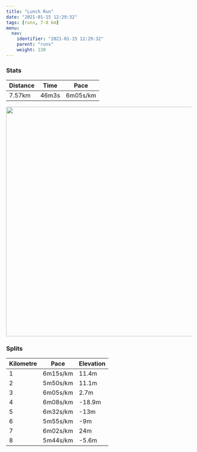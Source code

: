 ```yaml
---
title: "Lunch Run"
date: "2021-01-15 12:29:32"
tags: [runs, 7-8 km]
menu:
  nav:
    identifier: "2021-01-15 12:29:32"
    parent: "runs"
    weight: 130
---
```


### Stats

| Distance | Time | Pace |
|----------|------|------|
|7.57km|46m3s|6m05s/km|

<img src='https://maps.googleapis.com/maps/api/staticmap?maptype=terrain&path=enc:ukvdIl|qNGWc@o@GUSUi@|@QNq@x@KJI@UNSPS[Cc@H_@JYb@k@Zw@b@y@p@g@LMHSF@JARk@Fk@L]jAqATc@\MHW?G[_@E]BM^k@VcAJWLQDMX[PKPCHEf@u@`@ULQNc@p@q@\{@FGB?ZPj@vAHFFGFKFUZm@`@cBTi@j@u@PYj@k@tAmBb@u@Rg@Zk@Z[JEL?JNDVDf@HVv@nAt@|A~@`BXl@t@zBXf@f@h@LRFEBDf@x@LLDGHSFGTCJIj@mAn@iA`@}@bBsC~@wB\_Ar@gCRYLAFBVR~AfBTd@@NATSdA@LFLc@lBGf@DPl@h@DRe@r@Q\W\Of@EX?FHPPLFR?XGVINE?YMQUG?CDSv@StAEd@@HxAXPH`FxAz@T^Df@XLs@RoBHa@Ly@d@yBVwALUXKLIjAsAPD`A~@nK`L`AdALDDFBN_@hAcAbEc@|@]bA[p@e@xA]~AMh@E^E~BKtAI\EFOMMHI^QZIR?`@KXYf@GjAOfAA\@NCZa@bBGjACHEDQx@MZy@n@KJOr@m@x@Ib@OVEH[FUNEHER]j@k@Tm@x@IDOI_@Fg@j@GBYMNb@\l@Vz@BNCFK?w@_ASGUAy@[a@a@]m@KMICGA[HUOWSUGq@g@WQs@QQ?OGE@y@w@M@aBz@IJUb@Id@Gl@QvBI`@?hAGZAj@IRWb@SnAQ^C^Od@CTU^Mf@KZiA`AMNGJGD_@^e@z@Kb@CVOZKHs@`@gAf@o@He@JOFo@H_AM_A_AsA[i@IGSAQ@IHQIQQGe@K_@?e@Fa@T[Fa@]SGKDc@z@q@|@[\[Vg@P}@IgAj@i@h@c@^YFY@EAAEF}ANcAHQl@}@r@_CNWPg@JOLK^Uf@Sl@I`AWVB^N`@DLAt@Sh@[VGj@?r@PDKGcAEQEuA?cAG_EDkAJYv@o@\a@`A}@HSPeAFcAPoB@s@IkAQqFKq@EK[SCIEi@I[Aq@DU?O{@{AcA{Aa@a@Kc@]o@CK?k@JsAAYMQSGS@SJORGPKz@KTi@~@YVWBMHU\_@\KGm@kAGo@Ck@Ka@H_@L]CUWe@&key=AIzaSyBPVQ_iynBzLujdhfLzy8Z-5zczbktE55k&size=800x800&scale=2&markers=color:yellow|label:S|53.36779,-2.55447&markers=color:green|label:F|53.36760000000002,-2.5548200000000048' width='625' />

### Splits

| Kilometre | Pace | Elevation |
|------|------|-----------|
|1|6m15s/km|11.4m|
|2|5m50s/km|11.1m|
|3|6m05s/km|2.7m|
|4|6m08s/km|-18.9m|
|5|6m32s/km|-13m|
|6|5m55s/km|-9m|
|7|6m02s/km|24m|
|8|5m44s/km|-5.6m|

